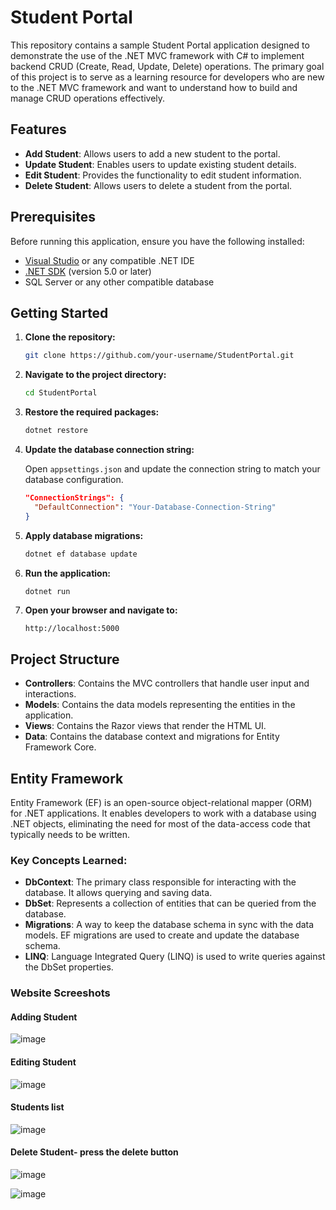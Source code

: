# Student Portal

This repository contains a sample Student Portal application designed to demonstrate the use of the .NET MVC framework with C# to implement backend CRUD (Create, Read, Update, Delete) operations. The primary goal of this project is to serve as a learning resource for developers who are new to the .NET MVC framework and want to understand how to build and manage CRUD operations effectively.

## Features

- **Add Student**: Allows users to add a new student to the portal.
- **Update Student**: Enables users to update existing student details.
- **Edit Student**: Provides the functionality to edit student information.
- **Delete Student**: Allows users to delete a student from the portal.

## Prerequisites

Before running this application, ensure you have the following installed:

- [Visual Studio](https://visualstudio.microsoft.com/) or any compatible .NET IDE
- [.NET SDK](https://dotnet.microsoft.com/download) (version 5.0 or later)
- SQL Server or any other compatible database

## Getting Started

1. **Clone the repository:**

    ```bash
    git clone https://github.com/your-username/StudentPortal.git
    ```

2. **Navigate to the project directory:**

    ```bash
    cd StudentPortal
    ```

3. **Restore the required packages:**

    ```bash
    dotnet restore
    ```

4. **Update the database connection string:**

   Open `appsettings.json` and update the connection string to match your database configuration.

    ```json
    "ConnectionStrings": {
      "DefaultConnection": "Your-Database-Connection-String"
    }
    ```

5. **Apply database migrations:**

    ```bash
    dotnet ef database update
    ```

6. **Run the application:**

    ```bash
    dotnet run
    ```

7. **Open your browser and navigate to:**

    ```url
    http://localhost:5000
    ```

## Project Structure

- **Controllers**: Contains the MVC controllers that handle user input and interactions.
- **Models**: Contains the data models representing the entities in the application.
- **Views**: Contains the Razor views that render the HTML UI.
- **Data**: Contains the database context and migrations for Entity Framework Core.

## Entity Framework

Entity Framework (EF) is an open-source object-relational mapper (ORM) for .NET applications. It enables developers to work with a database using .NET objects, eliminating the need for most of the data-access code that typically needs to be written.

### Key Concepts Learned:

- **DbContext**: The primary class responsible for interacting with the database. It allows querying and saving data.
- **DbSet<TEntity>**: Represents a collection of entities that can be queried from the database.
- **Migrations**: A way to keep the database schema in sync with the data models. EF migrations are used to create and update the database schema.
- **LINQ**: Language Integrated Query (LINQ) is used to write queries against the DbSet properties.

### Website Screeshots

#### Adding Student
![image](https://github.com/madhuroopa/StudentPortal/assets/22576343/c2be924f-6eec-43d8-ba36-f7bd15996dda)

#### Editing Student 
![image](https://github.com/madhuroopa/StudentPortal/assets/22576343/480fd035-bda5-4d23-a307-4a3a40b844c1)


#### Students list 
![image](https://github.com/madhuroopa/StudentPortal/assets/22576343/496b568b-0a9f-4e9e-a063-2d4ac3df6ecd)

#### Delete Student- press the delete button 

![image](https://github.com/madhuroopa/StudentPortal/assets/22576343/9aa5422d-abd7-4a07-8ee7-6f3daf899928)

![image](https://github.com/madhuroopa/StudentPortal/assets/22576343/ad7e786d-c3c0-46b2-a9b5-0580d781675b)



